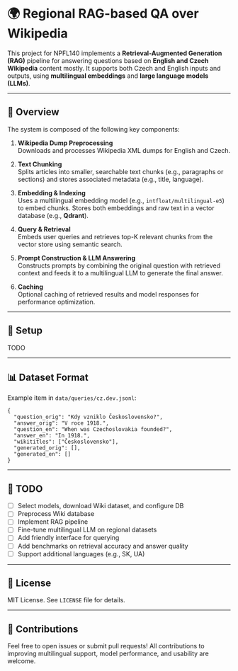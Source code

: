 # 🌍 Regional RAG-based QA over Wikipedia

This project for NPFL140 implements a **Retrieval-Augmented Generation (RAG)** pipeline for answering questions based on **English and Czech Wikipedia** content mostly. It supports both Czech and English inputs and outputs, using **multilingual embeddings** and **large language models (LLMs)**.

---

## 🧠 Overview

The system is composed of the following key components:

1. **Wikipedia Dump Preprocessing**  
   Downloads and processes Wikipedia XML dumps for English and Czech.

2. **Text Chunking**  
   Splits articles into smaller, searchable text chunks (e.g., paragraphs or sections) and stores associated metadata (e.g., title, language).

3. **Embedding & Indexing**  
   Uses a multilingual embedding model (e.g., `intfloat/multilingual-e5`) to embed chunks. Stores both embeddings and raw text in a vector database (e.g., **Qdrant**).

4. **Query & Retrieval**  
   Embeds user queries and retrieves top-K relevant chunks from the vector store using semantic search.

5. **Prompt Construction & LLM Answering**  
   Constructs prompts by combining the original question with retrieved context and feeds it to a multilingual LLM to generate the final answer.

6. **Caching**  
   Optional caching of retrieved results and model responses for performance optimization.

---

## 🔧 Setup

TODO

---

## 📊 Dataset Format

Example item in `data/queries/cz.dev.jsonl`:

```aiignore
{
  "question_orig": "Kdy vzniklo Československo?",
  "answer_orig": "V roce 1918.",
  "question_en": "When was Czechoslovakia founded?",
  "answer_en": "In 1918.",
  "wikititles": ["Československo"],
  "generated_orig": [],
  "generated_en": []
}
```

---

## 📌 TODO

- [ ] Select models, download Wiki dataset, and configure DB
- [ ] Preprocess Wiki database 
- [ ] Implement RAG pipeline
- [ ] Fine-tune multilingual LLM on regional datasets
- [ ] Add friendly interface for querying
- [ ] Add benchmarks on retrieval accuracy and answer quality
- [ ] Support additional languages (e.g., SK, UA)

---

## 📜 License

MIT License. See `LICENSE` file for details.

---

## 🤝 Contributions

Feel free to open issues or submit pull requests! All contributions to improving multilingual support, model performance, and usability are welcome.
